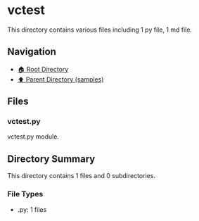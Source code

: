 # vctest

This directory contains various files including 1 py file, 1 md file.

## Navigation

* [🏠 Root Directory](/samples/vctest/../samples/vctest/..README.md)
* [⬆️ Parent Directory (samples)](../README.md)

## Files

### vctest.py

vctest.py module.

## Directory Summary

This directory contains 1 files and 0 subdirectories.

### File Types

* .py: 1 files
